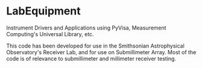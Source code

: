 # LabEquipment
Instrument Drivers and Applications using PyVisa, Measurement Computing's Universal Library, etc.

This code has been developed for use in the Smithsonian Astrophysical Observatory's Receiver Lab, and for use on Submillimeter Array.  Most of the code is of relevance to submillimeter and millimeter receiver testing.

